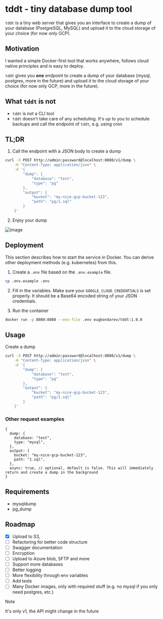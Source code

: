 # tddt - tiny database dump tool

`tddt` is a tiny web server that gives you an interface to create a dump of your database (PostgreSQL, MySQL) and upload it to the cloud storage of your choice (for now only GCP).

## Motivation

I wanted a simple Docker-first tool that works anywhere, follows cloud native principles and is easy to deploy.

`tddt` gives you **one** endpoint to create a dump of your database (mysql, postgres, more in the future) and upload it to the cloud storage of your choice (for now only GCP, more in the future).

## What `tddt` is not

- `tddt` is not a CLI tool
- `tddt` doesn't take care of any scheduling. It's up to you to schedule backups and call the endpoint of `tddt`, e.g. using cron

## TL;DR

1. Call the endpoint with a JSON body to create a dump

```bash
curl -X POST http://admin:password@localhost:8080/v1/dump \
    -H "Content-Type: application/json" \
    -d '{
        "dump": {
            "database": "test",
            "type": "pg"
        },
        "output": {
            "bucket": "my-nice-gcp-bucket-123",
            "path": "pg/1.sql"
        }
    }'
```

2. Enjoy your dump

![image](./docs/images/1.png)

## Deployment

This section describes how to start the service in Docker. You can derive other deployment methods (e.g. kubernetes) from this.

1. Create a `.env` file based on the `.env.example` file.

```bash
cp .env.example .env
```

2. Fill in the variables. Make sure your `GOOGLE_CLOUD_CREDENTIALS` is set properly. It should be a Base64 encoded string of your JSON credentials.

3. Run the container

```bash
docker run -p 8080:8080 --env-file .env eugbondarev/tddt:1.0.0
```

## Usage

Create a dump

```bash
curl -X POST http://admin:password@localhost:8080/v1/dump \
    -H "Content-Type: application/json" \
    -d '{
        "dump": {
            "database": "test",
            "type": "pg"
        },
        "output": {
            "bucket": "my-nice-gcp-bucket-123",
            "path": "pg/1.sql"
        }
    }'
```

### Other request examples

```json5
{
  dump: {
    database: "test",
    type: "mysql",
  },
  output: {
    bucket: "my-nice-gcp-bucket-123",
    path: "1.sql",
  },
  async: true, // optional, default is false. This will immediately return and create a dump in the background
}
```

## Requirements

- mysqldump
- pg_dump

## Roadmap

- [x] Upload to S3,
- [ ] Refactoring for better code structure
- [ ] Swagger documentation
- [ ] Encryption
- [ ] Upload to Azure blob, SFTP and more
- [ ] Support more databases
- [ ] Better logging
- [ ] More flexibility through env variables
- [ ] Add tests
- [ ] Many Docker images, only with required stuff (e.g. no mysql if you only need postgres, etc.)

> [!NOTE]  
> It's only v1, the API might change in the future
